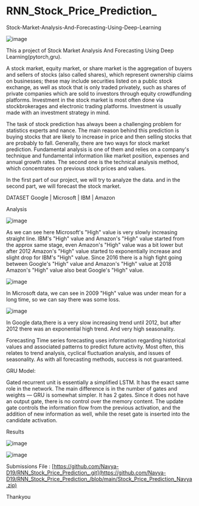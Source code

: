 # RNN_Stock_Price_Prediction_

Stock-Market-Analysis-And-Forecasting-Using-Deep-Learning

![image](https://github.com/user-attachments/assets/034236a6-124b-4c57-8288-72b14121ca0c)


This a project of Stock Market Analysis And Forecasting Using Deep Learning(pytorch,gru).

A stock market, equity market, or share market is the aggregation of buyers and sellers of stocks (also called shares), which represent ownership claims on businesses; these may include securities listed on a public stock exchange, as well as stock that is only traded privately, such as shares of private companies which are sold to investors through equity crowdfunding platforms. Investment in the stock market is most often done via stockbrokerages and electronic trading platforms. Investment is usually made with an investment strategy in mind.

The task of stock prediction has always been a challenging problem for statistics experts and nance. The main reason behind this prediction is buying stocks that are likely to increase in price and then selling stocks that are probably to fall. Generally, there are two ways for stock market prediction. Fundamental analysis is one of them and relies on a company's technique and fundamental information like market position, expenses and annual growth rates. The second one is the technical analysis method, which concentrates on previous stock prices and values.

In the first part of our project, we will try to analyze the data. and in the second part, we will forecast the stock market.

DATASET
Google | Microsoft | IBM | Amazon

Analysis

![image](https://github.com/user-attachments/assets/9ec70083-fe8f-42b1-9a28-ab476841f0b7)


As we can see here Microsoft's "High" value is very slowly increasing straight line. IBM's "High" value and Amazon's "High" value started from the approx same stage, even Amazon's "High" value was a bit lower but after 2012 Amazon's "High" value started to exponentially increase and slight drop for IBM's "High" value. Since 2016 there is a high fight going between Google's "High" value and Amazon's "High" value at 2018 Amazon's "High" value also beat Google's "High" value.


![image](https://github.com/user-attachments/assets/5fd413c0-fb8e-48e0-9904-87550cd4e207)

In Microsoft data, we can see in 2009 "High" value was under mean for a long time, so we can say there was some loss.


![image](https://github.com/user-attachments/assets/888d7a50-7507-44cc-a33c-351d0889f281)

In Google data,there is a very slow increasing trend until 2012, but after 2012 there was an exponential high trend. And very high seasonality.

Forecasting
Time series forecasting uses information regarding historical values and associated patterns to predict future activity. Most often, this relates to trend analysis, cyclical fluctuation analysis, and issues of seasonality. As with all forecasting methods, success is not guaranteed.

GRU Model:

Gated recurrent unit is essentially a simplified LSTM. It has the exact same role in the network. The main difference is in the number of gates and weights — GRU is somewhat simpler. It has 2 gates. Since it does not have an output gate, there is no control over the memory content. The update gate controls the information flow from the previous activation, and the addition of new information as well, while the reset gate is inserted into the candidate activation.


Results

![image](https://github.com/user-attachments/assets/e7c8d5b5-2cf9-4f05-bd48-0b3e23417f94)


![image](https://github.com/user-attachments/assets/d5366c9b-0fca-4315-a13d-be380ed7f9d7)


Submissions File : [https://github.com/Navya-D19/RNN_Stock_Price_Prediction_.git](https://github.com/Navya-D19/RNN_Stock_Price_Prediction_/blob/main/Stock_Price_Prediction_Navya.zip)

Thankyou
